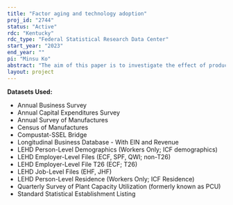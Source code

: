 ```yaml
---
title: "Factor aging and technology adoption"
proj_id: "2744"
status: "Active"
rdc: "Kentucky"
rdc_type: "Federal Statistical Research Data Center"
start_year: "2023"
end_year: ""
pi: "Minsu Ko"
abstract: "The aim of this paper is to investigate the effect of production factors' aging on the technology adoption of a firm. We plan to show that technology adoption is slower for a firm with older labor and old capital. To do so, we will examine new patents in the same industry to analyze the productivity difference of establishments with older production factors compared to establishments with younger production factors. We will also investigate the reaction of firms to delayed technology adoption. If firms fail to promptly renew the factor structure, they will suffer from decreased earnings and firm value. Eventually, the age of production factor will work as a risk characteristic of the firm and is priced in the stock market. Considering the destructive effects of automation innovation on the factor market, the effect of automation will be evaluated separately. This research will contribute to the literature by providing foundations for life-cycle theories of corporate policies in the aging society."
layout: project
---
```


**Datasets Used:**

  - Annual Business Survey 
  - Annual Capital Expenditures Survey 
  - Annual Survey of Manufactures 
  - Census of Manufactures 
  - Compustat-SSEL Bridge 
  - Longitudinal Business Database - With EIN and Revenue 
  - LEHD Person-Level Demographics (Workers Only; ICF demographics) 
  - LEHD Employer-Level Files (ECF, SPF, QWI; non-T26) 
  - LEHD Employer-Level File T26 (ECF; T26) 
  - LEHD Job-Level Files (EHF, JHF) 
  - LEHD Person-Level Residence (Workers Only; ICF Residence) 
  - Quarterly Survey of Plant Capacity Utilization (formerly known as PCU) 
  - Standard Statistical Establishment Listing 

